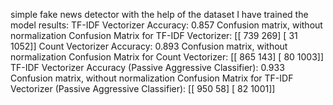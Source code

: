 simple fake news detector
with the help of the dataset I have trained the model
results:
TF-IDF Vectorizer Accuracy: 0.857
Confusion matrix, without normalization
Confusion Matrix for TF-IDF Vectorizer:
[[ 739  269]
 [  31 1052]]
Count Vectorizer Accuracy: 0.893
Confusion matrix, without normalization
Confusion Matrix for Count Vectorizer:
[[ 865  143]
 [  80 1003]]
TF-IDF Vectorizer Accuracy (Passive Aggressive Classifier): 0.933
Confusion matrix, without normalization
Confusion Matrix for TF-IDF Vectorizer (Passive Aggressive Classifier):
[[ 950   58]
 [  82 1001]]

